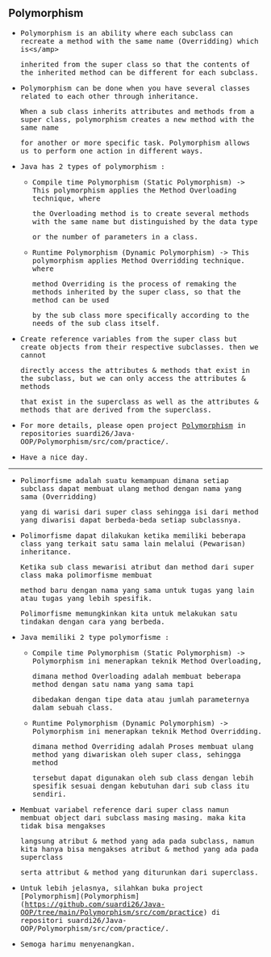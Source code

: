 ## Polymorphism

- <samp>Polymorphism is an ability where each subclass can recreate a method with the same name (Overridding) which is<s/amp> 

  <samp>inherited from the super class so that the contents of the inherited method can be different for each subclass.</samp>
  
- <samp>Polymorphism can be done when you have several classes related to each other through inheritance.</samp>
  
  <samp>When a sub class inherits attributes and methods from a super class, polymorphism creates a new method with the same name</samp>
    
  <samp>for another or more specific task. Polymorphism allows us to perform one action in different ways.</samp>
  
- <samp>Java has 2 types of polymorphism :</samp>
  
    - <samp>Compile time Polymorphism (Static Polymorphism) -> This polymorphism applies the Method Overloading technique, where</samp>

      <samp>the Overloading method is to create several methods with the same name but distinguished by the data type</samp> 

      <samp>or the number of parameters in a class.</samp>
    
    - <samp>Runtime Polymorphism (Dynamic Polymorphism) -> This polymorphism applies Method Overridding technique. where</samp> 
      
      <samp>method Overriding is the process of remaking the methods inherited by the super class, so that the method can be used</samp> 
      
      <samp>by the sub class more specifically according to the needs of the sub class itself.</samp>
  
- <samp>Create reference variables from the super class but create objects from their respective subclasses. then we cannot</samp>
  
  <samp>directly access the attributes & methods that exist in the subclass, but we can only access the attributes & methods</samp>
  
  <samp>that exist in the superclass as well as the attributes & methods that are derived from the superclass.</samp>

- <samp>For more details, please open project [Polymorphism](https://github.com/suardi26/Java-OOP/tree/main/Polymorphism/src/com/practice) in repositories suardi26/Java-OOP/Polymorphism/src/com/practice/.</samp>

- <samp>Have a nice day.</samp>

---

- <samp>Polimorfisme adalah suatu kemampuan dimana setiap subclass dapat membuat ulang method dengan nama yang sama (Overridding)</samp> 
  
  <samp>yang di warisi dari super class sehingga isi dari method yang diwarisi dapat berbeda-beda setiap subclassnya.</samp>
  
- <samp>Polimorfisme dapat dilakukan ketika memiliki beberapa class yang terkait satu sama lain melalui (Pewarisan) inheritance.</samp>
  
  <samp>Ketika sub class mewarisi atribut dan method dari super class maka polimorfisme membuat </samp> 
  
  <samp>method baru dengan nama yang sama untuk tugas yang lain atau tugas yang lebih spesifik.</samp> 
    
  <samp>Polimorfisme memungkinkan kita untuk melakukan satu tindakan dengan cara yang berbeda.</samp>
  
- <samp>Java memiliki 2 type polymorfisme :<samp>
  
    - <samp>Compile time Polymorphism (Static Polymorphism) -> Polymorphism ini menerapkan teknik Method Overloading,</samp>

      <samp>dimana method Overloading adalah membuat beberapa method dengan satu nama yang sama tapi</samp> 

      <samp>dibedakan dengan tipe data atau jumlah parameternya dalam sebuah class.</samp>
  
    - <samp>Runtime Polymorphism (Dynamic Polymorphism) -> Polymorphism ini menerapkan teknik Method Overridding.</samp> 
      
      <samp>dimana method Overriding adalah Proses membuat ulang method yang diwariskan oleh super class, sehingga method</samp> 
      
      <samp>tersebut dapat digunakan oleh sub class dengan lebih spesifik sesuai dengan kebutuhan dari sub class itu sendiri.</samp>
  
- <samp>Membuat variabel reference dari super class namun membuat object dari subclass masing masing. maka kita tidak bisa mengakses<samp> 

  <samp>langsung atribut & method yang ada pada subclass, namun kita hanya bisa mengakses atribut & method yang ada pada superclass<samp> 

  <samp>serta attribut & method yang diturunkan dari superclass.<samp>
    
- <samp>Untuk lebih jelasnya, silahkan buka project [Polymorphism](Polymorphism](https://github.com/suardi26/Java-OOP/tree/main/Polymorphism/src/com/practice) di repositori suardi26/Java-OOP/Polymorphism/src/com/practice/.</samp>

- <samp>Semoga harimu menyenangkan.</samp>


